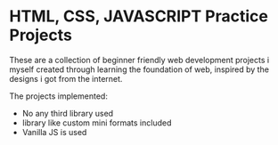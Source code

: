 # HTML, CSS, JAVASCRIPT Practice Projects

These are a collection of beginner friendly web development projects i myself created through learning the foundation of web, inspired by the designs i got from the internet. 

The projects implemented:

- No any third library used
- library like custom mini formats included 
- Vanilla JS is used